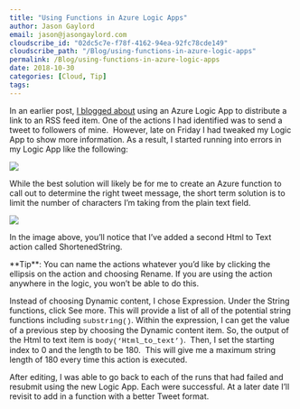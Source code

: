 ```yaml
---
title: "Using Functions in Azure Logic Apps"
author: Jason Gaylord
email: jason@jasongaylord.com
cloudscribe_id: "02dc5c7e-f78f-4162-94ea-92fc78cde149"
cloudscribe_path: "/Blog/using-functions-in-azure-logic-apps"
permalink: /Blog/using-functions-in-azure-logic-apps
date: 2018-10-30
categories: [Cloud, Tip]
tags: 
---
```


In an earlier post, [I blogged about](https://jasong.us/2yKwFRq) using an Azure Logic App to distribute a link to an RSS feed item. One of the actions I had identified was to send a tweet to followers of mine.  However, late on Friday I had tweaked my Logic App to show more information. As a result, I started running into errors in my Logic App like the following:

![](https://cdn.jasongaylord.com/images/2018/10/30/Twitter_Error.png)

While the best solution will likely be for me to create an Azure function to call out to determine the right tweet message, the short term solution is to limit the number of characters I’m taking from the plain text field. 

![](https://cdn.jasongaylord.com/images/2018/10/30/ShortenedString.png)

In the image above, you’ll notice that I’ve added a second Html to Text action called ShortenedString.
<div class="alert alert-primary">**Tip**: You can name the actions whatever you’d like by clicking the ellipsis on the action and choosing Rename. If you are using the action anywhere in the logic, you won’t be able to do this.</div>

Instead of choosing Dynamic content, I chose Expression. Under the String functions, click See more. This will provide a list of all of the potential string functions including <font face="Courier New" size="2">substring()</font>. Within the expression, I can get the value of a previous step by choosing the Dynamic content item. So, the output of the Html to text item is <font face="Courier New" size="2">body(‘Html_to_text’)</font>.  Then, I set the starting index to 0 and the length to be 180.  This will give me a maximum string length of 180 every time this action is executed.

After editing, I was able to go back to each of the runs that had failed and resubmit using the new Logic App. Each were successful. At a later date I’ll revisit to add in a function with a better Tweet format.
